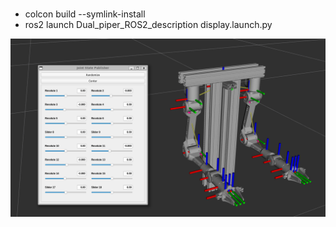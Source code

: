 ###


- colcon build --symlink-install
- ros2 launch Dual_piper_ROS2_description display.launch.py

![alt text](image-1.png)